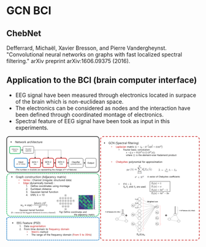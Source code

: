 # GCN BCI

## ChebNet
  Defferrard, Michaël, Xavier Bresson, and Pierre Vandergheynst. "Convolutional neural networks on graphs with fast localized spectral filtering." arXiv preprint arXiv:1606.09375 (2016).

## Application to the BCI (brain computer interface)
 - EEG signal have been measured through electronics located in surpace of the brain which is non-euclidean space.
 - The electronics can be considered as nodes and the interaction have been defined through coordinated montage of electronics.
 - Spectral feature of EEG signal have been took as input in this experiments.

![description](./img/description.png)
